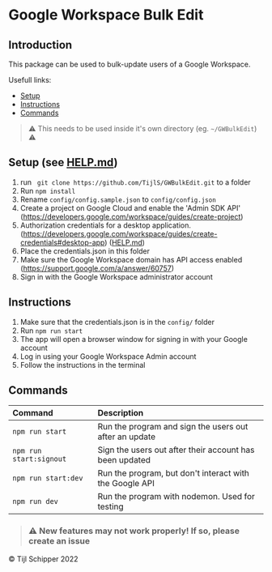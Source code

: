 # Google Workspace Bulk Edit

## Introduction
This package can be used to bulk-update users of a Google Workspace.

Usefull links:
- [Setup](#setup-see-helpmd)
- [Instructions](#instructions)
- [Commands](#commands)

> ⚠️ This needs to be used inside it's own  directory (eg. `~/GWBulkEdit`) ⚠️

## Setup (see [HELP.md](HELP.md))
1) run ` git clone https://github.com/TijlS/GWBulkEdit.git` to a folder
2) Run `npm install`
3) Rename `config/config.sample.json` to `config/config.json`
4) Create a project on Google Cloud and enable the 'Admin SDK API' 
    (https://developers.google.com/workspace/guides/create-project) 
5) Authorization credentials for a desktop application. 
    (https://developers.google.com/workspace/guides/create-credentials#desktop-app) 
    ([HELP.md](HELP.md))
6) Place the credentials.json in this folder
7) Make sure the Google Workspace domain has API access enabled 
    (https://support.google.com/a/answer/60757) 
8) Sign in with the Google Workspace administrator account

## Instructions
1) Make sure that the credentials.json is in the `config/` folder
2) Run `npm run start`
3) The app will open a browser window for signing in with your Google account
4) Log in using your Google Workspace Admin account
5) Follow the instructions in the terminal

## Commands
| Command                           | Description   |
|:----------------------------------|:--------------|
|`npm run start`                    | Run the program and sign the users out after an update |
|`npm run start:signout`            | Sign the users out after their account has been updated |
|`npm run start:dev`                | Run the program, but don't interact with the Google API |
|`npm run dev`                      | Run the program with nodemon. Used for testing |



> ### ⚠️ New features may not work properly! If so, please create an issue

© Tijl Schipper 2022
